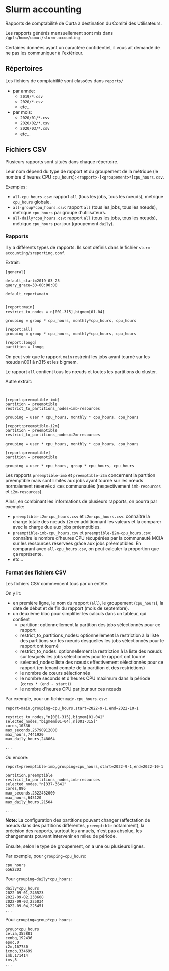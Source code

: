 # Slurm accounting

Rapports de comptabilité de Curta à destination du Comité des Utilisateurs.

Les rapports générés mensuellement sont mis dans `/gpfs/home/comut/slurm-accounting`

Certaines données ayant un caractère confidentiel, il vous ait demandé de ne pas les communiquer à l'extérieur.

## Répertoires

Les fichiers de comptabilité sont classées dans `reports/`

- par année:
  - `2019/*.csv`
  - `2020/*.csv`
  - etc...
- par mois:
  - `2020/01/*.csv`
  - `2020/02/*.csv`
  - `2020/03/*.csv`
  - etc...

## Fichiers CSV

Plusieurs rapports sont situés dans chaque répertoire.

Leur nom dépend du type de rapport et du groupement de la métrique (le nombre d'heures CPU `cpu_hours`): `<rapport>-[<groupement>*]cpu_hours.csv`.

Exemples:
- `all-cpu_hours.csv`: rapport `all` (tous les jobs, tous les nœuds), métrique `cpu_hours` globale.
- `all-group*cpu_hours.csv`: rapport `all` (tous les jobs, tous les nœuds), métrique `cpu_hours` par groupe d'utilisateurs.
- `all-daily*cpu_hours.csv`: rapport `all` (tous les jobs, tous les nœuds), métrique `cpu_hours` par jour (groupement `daily`).

### Rapports

Il y a différents types de rapports. Ils sont définis dans le fichier `slurm-accounting/sreporting.conf`.

Extrait:

```
[general]

default_start=2019-03-25
query_grace=30-00:00:00

default_report=main


[report:main]
restrict_to_nodes = n[001-315],bigmem[01-04]

grouping = group * cpu_hours, monthly*cpu_hours, cpu_hours

[report:all]
grouping = group * cpu_hours, monthly*cpu_hours, cpu_hours

[report:longq]
partition = longq

```

On peut voir que le rapport `main` restreint les jobs ayant tourné sur les nœuds n001 à n315 et les bigmem.

Le rapport `all` contient tous les nœuds et toutes les partitions du cluster.

Autre extrait:


```


[report:preemptible-imb]
partition = preemptible
restrict_to_partitions_nodes=imb-resources

grouping = user * cpu_hours, monthly * cpu_hours, cpu_hours

[report:preemptible-i2m]
partition = preemptible
restrict_to_partitions_nodes=i2m-resources

grouping = user * cpu_hours, monthly * cpu_hours, cpu_hours

[report:preemptible]
partition = preemptible

grouping = user * cpu_hours, group * cpu_hours, cpu_hours
```

Les rapports `preemptible-imb` et `preemptible-i2m` concernent la partition préemptible mais sont limités aux jobs ayant tourné sur les nœuds normalement réservés à ces communautés (respectivement `imb-resources` et `i2m-resources`).

Ainsi, en combinant les informations de plusieurs rapports, on pourra par exemple:

- `preemptible-i2m-cpu_hours.csv` et `i2m-cpu_hours.csv`: connaître la charge totale des nœuds `i2m` en additionnant les valeurs et la comparer avec la charge due aux jobs préemptibles.
- `preemptible-imb-cpu_hours.csv` et  `preemptible-i2m-cpu_hours.csv`: connaître le nombre d'heures CPU récupérées par la communauté MCIA sur les ressources réservées grâce aux jobs préemptibles. En comparant avec `all-cpu_hours.csv`, on peut calculer la proportion que ça représente.
- etc...

### Format des fichiers CSV

Les fichiers CSV commencent tous par un entête.

On y lit:
- en première ligne, le nom du rapport (`all`), le groupement (`cpu_hours`), la date de début et de fin du rapport (mois de septembre).
- un deuxième bloc pour simplifier les calculs dans un tableur, qui contient
  - partition: optionnellement la partition des jobs sélectionnés pour ce rapport
  - restrict_to_partitions_nodes: optionnellement la restriction à la liste des partitions sur les nœuds desquelles les jobs sélectionnés pour le rapport ont tourné
  - restrict_to_nodes: optionnellement la restriction à la liste des nœuds sur lesquels les jobs sélectionnés pour le rapport ont tourné
  - selected_nodes: liste des nœuds effectivement sélectionnés pour ce rapport (en tenant compte de la partition et des restrictions)
  - le nombre de cœurs sélectionnés
  - le nombre seconds et d'heures CPU maximum dans la période (`cores * (end - start)`)
  - le nombre d'heures CPU par jour sur ces nœuds
  
Par exemple, pour un fichier `main-cpu_hours.csv`:

```
report=main,grouping=cpu_hours,start=2022-9-1,end=2022-10-1

restrict_to_nodes,"n[001-315],bigmem[01-04]"
selected_nodes,"bigmem[01-04],n[001-315]"
cores,10336
max_seconds,26790912000
max_hours,7441920
max_daily_hours,248064

...
```

Ou encore:

```
report=preemptible-imb,grouping=cpu_hours,start=2022-9-1,end=2022-10-1

partition,preemptible
restrict_to_partitions_nodes,imb-resources
selected_nodes,"n[337-364]"
cores,896
max_seconds,2322432000
max_hours,645120
max_daily_hours,21504

...
```

**Note:** La configuration des partitions pouvant changer (affectation de nœuds dans des partitions différentes, `preemptible` notamment), la précision des rapports, surtout les annuels, n'est pas absolue, les changements pouvant intervenir en mileu de période.

Ensuite, selon le type de groupement, on a une ou plusieurs lignes.

Par exemple, pour `grouping=cpu_hours`:

```
cpu_hours
6562203
```

Pour `grouping=daily*cpu_hours`:

```
daily*cpu_hours
2022-09-01,246523
2022-09-02,233608
2022-09-03,225034
2022-09-04,225451
...
```


Pour `grouping=group*cpu_hours`:

```
group*cpu_hours
celia,355881
cenbg,192436
epoc,0
i2m,167730
icmcb,334699
imb,171414
ims,3
...
```

